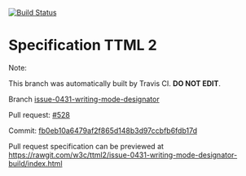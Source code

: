 [![Build Status](https://travis-ci.org/w3c/ttml2.svg?branch=issue-0431-writing-mode-designator)](https://travis-ci.org/w3c/ttml2)


# Specification TTML 2


Note:


This branch was automatically built by Travis CI. <b>DO NOT EDIT</b>.


 Branch [issue-0431-writing-mode-designator](https://github.com/w3c/ttml2/tree/issue-0431-writing-mode-designator)


 Pull request: [#528](https://github.com/w3c/ttml2/pull/528)


 Commit: [fb0eb10a6479af2f865d148b3d97ccbfb6fdb17d](https://github.com/w3c/ttml2/commit/fb0eb10a6479af2f865d148b3d97ccbfb6fdb17d)

Pull request specification can be previewed at https://rawgit.com/w3c/ttml2/issue-0431-writing-mode-designator-build/index.html



